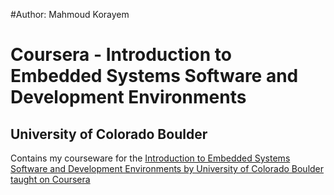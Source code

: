 #Author: Mahmoud Korayem
# Coursera - Introduction to Embedded Systems Software and Development Environments
## University of Colorado Boulder

Contains my courseware for the [Introduction to Embedded Systems Software and Development Environments by University of Colorado Boulder taught on Coursera](https://www.coursera.org/learn/introduction-embedded-systems/home/welcome)

